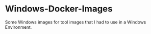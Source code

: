 # Windows-Docker-Images
Some Windows images for tool images that I had to use in a Windows Environment.
